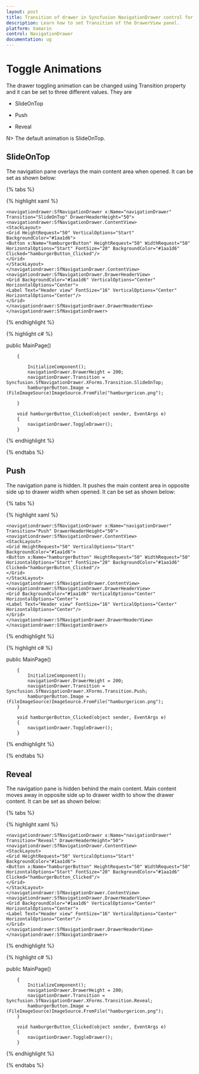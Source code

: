 ```yaml
---
layout: post
title: Transition of drawer in Syncfusion NavigationDrawer control for Xamarin.Forms
description: Learn how to set Transition of the DrawerView panel.
platform: Xamarin
control: NavigationDrawer
documentation: ug
---
```

# Toggle Animations

The drawer toggling animation can be changed using Transition property and it can be set to three different values. They are

* SlideOnTop

* Push

* Reveal

N> The default animation is SlideOnTop.

## SlideOnTop

The navigation pane overlays the main content area when opened. It can be set as shown below:

{% tabs %}

{% highlight xaml %}

	<navigationdrawer:SfNavigationDrawer x:Name="navigationDrawer" Transition="SlideOnTop" DrawerHeaderHeight="50">
	<navigationdrawer:SfNavigationDrawer.ContentView>
	<StackLayout>
	<Grid HeightRequest="50" VerticalOptions="Start" BackgroundColor="#1aa1d6">
	<Button x:Name="hamburgerButton" HeightRequest="50" WidthRequest="50" HorizontalOptions="Start" FontSize="20" BackgroundColor="#1aa1d6" Clicked="hamburgerButton_Clicked"/>
	</Grid>
	</StackLayout>
	</navigationdrawer:SfNavigationDrawer.ContentView>
	<navigationdrawer:SfNavigationDrawer.DrawerHeaderView>
	<Grid BackgroundColor="#1aa1d6" VerticalOptions="Center" HorizontalOptions="Center">
	<Label Text="Header view" FontSize="16" VerticalOptions="Center" HorizontalOptions="Center"/>
	</Grid>
	</navigationdrawer:SfNavigationDrawer.DrawerHeaderView>
	</navigationdrawer:SfNavigationDrawer>
	
{% endhighlight %}	
	
{% highlight c# %} 

public MainPage()

        {

            InitializeComponent();
		    navigationDrawer.DrawerHeight = 200; 
		    navigationDrawer.Transition = Syncfusion.SfNavigationDrawer.XForms.Transition.SlideOnTop;
            hamburgerButton.Image = (FileImageSource)ImageSource.FromFile("hamburgericon.png");     

        }

        void hamburgerButton_Clicked(object sender, EventArgs e)
        {
            navigationDrawer.ToggleDrawer();
        }


{% endhighlight %}

{% endtabs %}

## Push

The navigation pane is hidden. It pushes the main content area in opposite side up to drawer width when opened. It can be set as shown below:

{% tabs %}	

{% highlight xaml %}

	<navigationdrawer:SfNavigationDrawer x:Name="navigationDrawer" Transition="Push" DrawerHeaderHeight="50">
	<navigationdrawer:SfNavigationDrawer.ContentView>
	<StackLayout>
	<Grid HeightRequest="50" VerticalOptions="Start" BackgroundColor="#1aa1d6">
	<Button x:Name="hamburgerButton" HeightRequest="50" WidthRequest="50" HorizontalOptions="Start" FontSize="20" BackgroundColor="#1aa1d6" Clicked="hamburgerButton_Clicked"/>
	</Grid>
	</StackLayout>
	</navigationdrawer:SfNavigationDrawer.ContentView>
	<navigationdrawer:SfNavigationDrawer.DrawerHeaderView>
	<Grid BackgroundColor="#1aa1d6" VerticalOptions="Center" HorizontalOptions="Center">
	<Label Text="Header view" FontSize="16" VerticalOptions="Center" HorizontalOptions="Center"/>
	</Grid>
	</navigationdrawer:SfNavigationDrawer.DrawerHeaderView>
	</navigationdrawer:SfNavigationDrawer>

{% endhighlight %}
	
{% highlight c# %} 


public MainPage()

        {
            InitializeComponent();
		    navigationDrawer.DrawerHeight = 200;
		    navigationDrawer.Transition = Syncfusion.SfNavigationDrawer.XForms.Transition.Push;
            hamburgerButton.Image = (FileImageSource)ImageSource.FromFile("hamburgericon.png");            
        }

        void hamburgerButton_Clicked(object sender, EventArgs e)
        {
            navigationDrawer.ToggleDrawer();
        }


{% endhighlight %}

{% endtabs %}

## Reveal

The navigation pane is hidden behind the main content. Main content moves away in opposite side up to drawer width to show the drawer content. It can be set as shown below:

{% tabs %}

{% highlight xaml %}

	<navigationdrawer:SfNavigationDrawer x:Name="navigationDrawer" Transition="Reveal" DrawerHeaderHeight="50">
	<navigationdrawer:SfNavigationDrawer.ContentView>
	<StackLayout>
	<Grid HeightRequest="50" VerticalOptions="Start" BackgroundColor="#1aa1d6">
	<Button x:Name="hamburgerButton" HeightRequest="50" WidthRequest="50" HorizontalOptions="Start" FontSize="20" BackgroundColor="#1aa1d6" Clicked="hamburgerButton_Clicked"/>
	</Grid>
	</StackLayout>
	</navigationdrawer:SfNavigationDrawer.ContentView>
	<navigationdrawer:SfNavigationDrawer.DrawerHeaderView>
	<Grid BackgroundColor="#1aa1d6" VerticalOptions="Center" HorizontalOptions="Center">
	<Label Text="Header view" FontSize="16" VerticalOptions="Center" HorizontalOptions="Center"/>
	</Grid>
	</navigationdrawer:SfNavigationDrawer.DrawerHeaderView>
	</navigationdrawer:SfNavigationDrawer>
	
{% endhighlight %}	
	
{% highlight c# %} 

public MainPage()

        {
            InitializeComponent();
		    navigationDrawer.DrawerHeight = 200;
		    navigationDrawer.Transition = Syncfusion.SfNavigationDrawer.XForms.Transition.Reveal;
            hamburgerButton.Image = (FileImageSource)ImageSource.FromFile("hamburgericon.png");            
        }

        void hamburgerButton_Clicked(object sender, EventArgs e)
        {
            navigationDrawer.ToggleDrawer();
        }


{% endhighlight %}

{% endtabs %}
